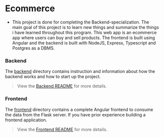 # Ecommerce

- This project is done for completing the Backend-specialization. The main goal of this project is to learn new things and summarize the things i have learned throughout this program.
This web app is an ecommerce app where users can buy and sell products. The frontend is built using Angular and the backend is built with NodeJS, Express, Typescript and Postgres as a DBMS.



### Backend

The [backend](./backend/README.md) directory contains instruction and information about how the backend works and how to start up the project.


> View the [Backend README](./backend/README.md) for more details.

### Frontend

The [frontend](./frontend/README.md) directory contains a complete Angular frontend to consume the data from the Flask server. If you have prior experience building a frontend application.


> View the [Frontend README](./frontend/README.md) for more details.